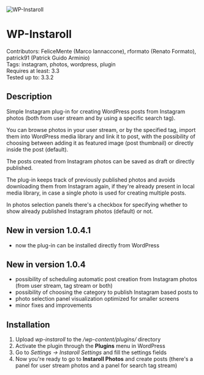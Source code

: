 ![WP-Instaroll](http://rollstudio.it/assets/wp-instaroll/instaroll_github.png)

WP-Instaroll
============

Contributors: FeliceMente (Marco Iannaccone), rformato (Renato Formato), patrick91 (Patrick Guido Arminio)  
Tags: instagram, photos, wordpress, plugin  
Requires at least: 3.3  
Tested up to: 3.3.2  

Description
-----------

Simple Instagram plug-in for creating WordPress posts from Instagram photos (both from user stream and by using a specific search tag).

You can browse photos in your user stream, or by the specified tag, import them into WordPress media library and link it to post, with the possibility of choosing between adding it as featured image (post thumbnail) or directly inside the post (default).

The posts created from Instagram photos can be saved as draft or directly published.

The plug-in keeps track of previously published photos and avoids downloading them from Instagram again, if they're already present in local media library, in case a single photo is used for creating multiple posts.

In photos selection panels there's a checkbox for specifying whether to show already published Instagram photos (default) or not.

New in version 1.0.4.1
----------------------

- now the plug-in can be installed directly from WordPress

New in version 1.0.4
--------------------

- possibility of scheduling automatic post creation from Instagram photos (from user stream, tag stream or both)
- possibility of choosing the category to publish Instagram based posts to
- photo selection panel visualization optimized for smaller screens
- minor fixes and improvements

Installation
------------

1. Upload *wp-instaroll* to the */wp-content/plugins/* directory
2. Activate the plugin through the **Plugins** menu in WordPress
3. Go to *Settings -> Instaroll Settings* and fill the settings fields
4. Now you're ready to go to **Instaroll Photos** and create posts (there's a panel for user stream photos and a panel for search tag stream)
